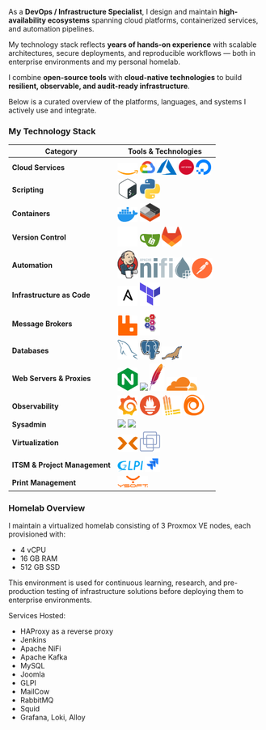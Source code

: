 As a **DevOps / Infrastructure Specialist**, I design and maintain **high-availability ecosystems** spanning cloud platforms, containerized services, and automation pipelines.

My technology stack reflects **years of hands-on experience** with scalable architectures, secure deployments, and reproducible workflows — both in enterprise environments and my personal homelab.

I combine **open-source tools** with **cloud-native technologies** to build **resilient, observable, and audit-ready infrastructure**.

Below is a curated overview of the platforms, languages, and systems I actively use and integrate.



### My Technology Stack

| Category | Tools & Technologies |
|-----------|----------------------|
| **Cloud Services** | <a href="https://aws.amazon.com" target="_blank"><img src="./images/aws-light.svg" width="40"/></a> <a href="https://cloud.google.com/" target="_blank"><img src="./images/google_cloud-icon.svg" width="30"/></a> <a href="https://azure.microsoft.com" target="_blank"><img src="./images/azure.svg" width="40"/></a> <a href="https://www.hetzner.com" target="_blank"><img src="./images/hetzner.svg" width="30"/></a> <a href="https://www.digitalocean.com" target="_blank"><img src="./images/digital-ocean.svg" width="30"/></a> |
| **Scripting** | <a href="https://www.gnu.org/software/bash/" target="_blank"><img src="./images/bash-icon-svgrepo-com.svg" width="40"/></a> <a href="https://www.python.org" target="_blank"><img src="./images/python-svgrepo-com.svg" width="40"/></a> |
| **Containers** | <a href="https://www.docker.com" target="_blank"><img src="./images/docker.svg" width="40"/></a> <a href="https://linuxcontainers.org/" target="_blank"><img src="./images/containers.svg" width="40"/></a> |
| **Version Control** | <a href="https://github.com" target="_blank"><img src="./images/github-light.svg" width="40"/></a> <a href="https://gitea.io" target="_blank"><img src="./images/gitea.svg" width="40"/></a> <a href="https://gitlab.com" target="_blank"><img src="./images/gitlab.svg" width="40"/></a> |
| **Automation** | <a href="https://www.jenkins.io" target="_blank"><img src="./images/jenkins.svg" width="40"/></a> <a href="https://nifi.apache.org" target="_blank"><img src="./images/Apache-nifi-logo.svg" width="100"/></a> <a href="https://www.postman.com" target="_blank"><img src="./images/postman-icon-svgrepo-com.svg" width="40"/></a> |
| **Infrastructure as Code** | <a href="https://www.ansible.com" target="_blank"><img src="./images/ansible-light.svg" width="40"/></a> <a href="https://www.terraform.io" target="_blank"><img src="./images/terraform.svg" width="40"/></a> |
| **Message Brokers** | <a href="https://www.rabbitmq.com" target="_blank"><img src="./images/rabbitmq.svg" width="40"/></a> <a href="https://activemq.apache.org" target="_blank"><img src="./images/activemq_logo_icon.svg" width="40"/></a> |
| **Databases** | <a href="https://www.mysql.com" target="_blank"><img src="./images/mysql.svg" width="40"/></a> <a href="https://www.postgresql.org" target="_blank"><img src="./images/postgresql.svg" width="40"/></a> <a href="https://mariadb.org" target="_blank"><img src="./images/mariadb.svg" width="40"/></a> |
| **Web Servers & Proxies** | <a href="https://nginx.org" target="_blank"><img src="./images/nginx.svg" width="40"/></a> <a href="https://www.haproxy.org" target="_blank"><img src="./images/haproxy.svg" width="40"/></a> <a href="https://httpd.apache.org" target="_blank"><img src="./images/apache.svg" width="30"/></a> <a href="https://www.cloudflare.com" target="_blank"><img src="./images/cloudflare.svg" width="60"/></a> |
| **Observability** | <a href="https://grafana.com" target="_blank"><img src="./images/grafana.svg" width="40"/></a> <a href="https://prometheus.io" target="_blank"><img src="./images/prometheus.svg" width="40"/></a> <a href="https://grafana.com/oss/loki/" target="_blank"><img src="./images/loki.svg" width="40"/></a> <a href="https://grafana.com/oss/alloy/" target="_blank"><img src="./images/alloy.svg" width="40"/></a> |
| **Sysadmin** | <a href="https://kernel.org" target="_blank"><img src="https://skillicons.dev/icons?i=linux" /></a> <a href="https://learn.microsoft.com/en-us/windows-server/" target="_blank"><img src="https://skillicons.dev/icons?i=windows" /></a> |
| **Virtualization** | <a href="https://www.proxmox.com" target="_blank"><img src="./images/proxmox-light.svg" width="40"/></a> <a href="https://www.vmware.com" target="_blank"><img src="./images/vmware.svg" width="40"/></a> |
| **ITSM & Project Management** | <a href="https://glpi-project.org" target="_blank"><img src="./images/glpi.svg" width="50"/></a> <a href="https://www.atlassian.com/software/jira" target="_blank"><img src="./images/Jira.svg" width="30"/></a> |
| **Print Management** | <a href="https://www.ysoft.com/en/products/safeq" target="_blank"><img src="./images/safeq.png" width="60"/></a> |



### Homelab Overview

I maintain a virtualized homelab consisting of 3 Proxmox VE nodes, each provisioned with:
- 4 vCPU
- 16 GB RAM
- 512 GB SSD
  
This environment is used for continuous learning, research, and pre-production testing of infrastructure solutions before deploying them to enterprise environments.


Services Hosted:
- HAProxy as a reverse proxy
- Jenkins
- Apache NiFi
- Apache Kafka
- MySQL
- Joomla
- GLPI
- MailCow
- RabbitMQ
- Squid
- Grafana, Loki, Alloy
  
